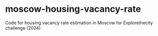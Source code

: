 # moscow-housing-vacancy-rate
Code for housing vacancy rate estimation in Moscow for Explorethecity challenge (2024)
